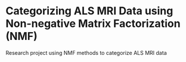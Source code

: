 # Categorizing ALS MRI Data using Non-negative Matrix Factorization (NMF)
Research project using NMF methods to categorize ALS MRI data
